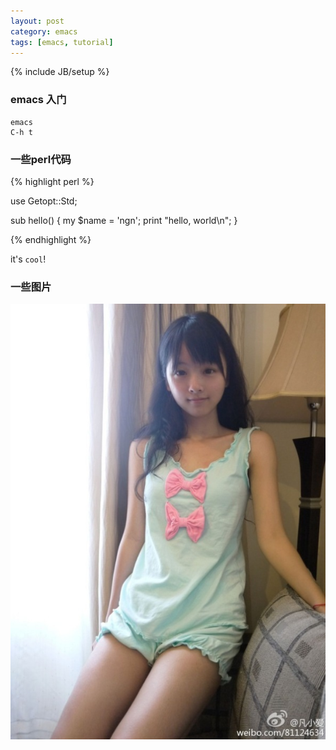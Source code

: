 ```yaml
---
layout: post
category: emacs
tags: [emacs, tutorial]
---
```

{% include JB/setup %}

### emacs 入门

    emacs
    C-h t

### 一些perl代码

{% highlight perl %}

use Getopt::Std;

sub hello()
{
    my $name = 'ngn';
    print "hello, world\n";
}

{% endhighlight %}

it's `cool`!

### 一些图片

![oh girl!](/images/girl.jpg "oh girl!")

